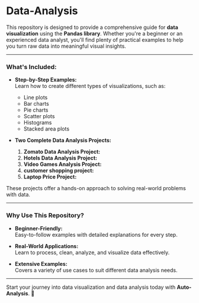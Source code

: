 # **Data-Analysis**

This repository is designed to provide a comprehensive guide for **data visualization** using the **Pandas library**. Whether you're a beginner or an experienced data analyst, you'll find plenty of practical examples to help you turn raw data into meaningful visual insights.

---

### **What's Included:**
- **Step-by-Step Examples:**  
  Learn how to create different types of visualizations, such as:
  - Line plots
  - Bar charts
  - Pie charts
  - Scatter plots
  - Histograms
  - Stacked area plots  

- **Two Complete Data Analysis Projects:**  
  1. **Zomato Data Analysis Project:**   
  2. **Hotels Data Analysis Project:**
  3. **Video Games Analysis Project:**
  4. **customer shopping project:**
  5. **Laptop Price Project:**

These projects offer a hands-on approach to solving real-world problems with data.

---

### **Why Use This Repository?**
- **Beginner-Friendly:**  
  Easy-to-follow examples with detailed explanations for every step.

- **Real-World Applications:**  
  Learn to process, clean, analyze, and visualize data effectively.

- **Extensive Examples:**  
  Covers a variety of use cases to suit different data analysis needs.

---

Start your journey into data visualization and data analysis today with **Auto-Analysis**. 🚀
